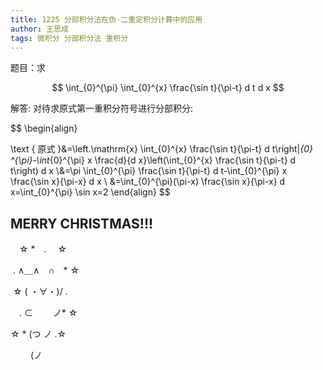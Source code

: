 ```yaml
---
title: 1225 分部积分法在伪·二重定积分计算中的应用
author: 王思成
tags: 微积分 分部积分法 重积分
---
```



题目：求


$$
\int_{0}^{\pi} \int_{0}^{x} \frac{\sin t}{\pi-t} d t d x
$$



<!--more-->



解答:
对待求原式第一重积分符号进行分部积分:



$$
\begin{align}

\text { 原式 }&=\left.\mathrm{x} \int_{0}^{x} \frac{\sin t}{\pi-t} d t\right|_{0} ^{\pi}-\int_{0}^{\pi} x \frac{d}{d x}\left(\int_{0}^{x} \frac{\sin t}{\pi-t} d t\right) d x
\\&=\pi \int_{0}^{\pi} \frac{\sin t}{\pi-t} d t-\int_{0}^{\pi} x \frac{\sin x}{\pi-x} d x \\
&=\int_{0}^{\pi}(\pi-x) \frac{\sin x}{\pi-x} d x=\int_{0}^{\pi} \sin x=2
\end{align}
$$





## MERRY CHRISTMAS!!!

　☆ *　. 　☆

​        . ∧＿∧　∩　* ☆

​    ☆ ( ・∀・)/ .

　. ⊂　　 ノ* ☆

☆ * (つ ノ .☆

　　 (ノ
